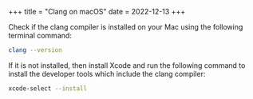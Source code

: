 +++
title = "Clang on macOS"
date = 2022-12-13
+++

Check if the clang compiler is installed on your Mac using the following terminal command:

```bash
clang --version
```

If it is not installed, then install Xcode and run the following command to install the developer tools which include the clang compiler:

```bash
xcode-select --install
```
